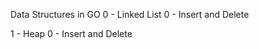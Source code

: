 Data Structures in GO
0 - Linked List
    0 - Insert and Delete

1 - Heap
    0 - Insert and Delete

